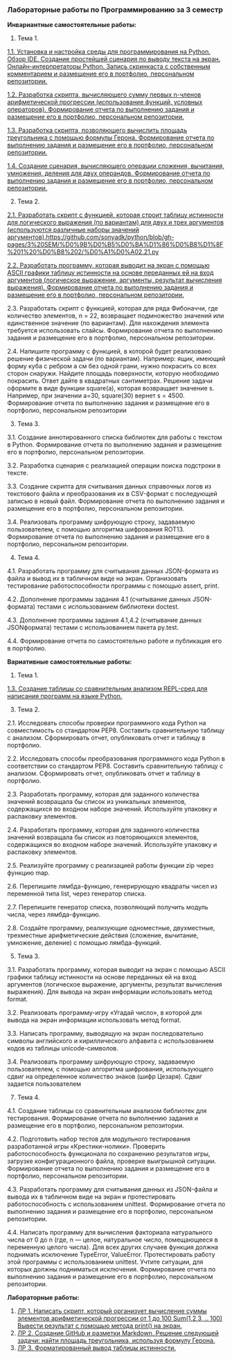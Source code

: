 ### Лабораторные работы по Программированию за 3 семестр

**Инвариантные самостоятельные работы:** 

1. Тема 1. 

[1.1. Установка и настройка среды для программирования на Python. Обзор IDE. Создание простейшей сценария по выводу текста на экран. Онлайн-интерпретаторы Python. Запись скринкаста с собственным комментарием и размещение его в портфолио, персональном репозитории.](https://github.com/sonyadk/python/blob/gh-pages/3%20SEM/%D0%A2%D0%B5%D0%BC%D0%B0%201/%D0%B8%D1%81%D1%801.1.mp4)

[1.2. Разработка скрипта, вычисляющего сумму первых n-членов арифметической прогрессии (использование функций, условных операторов). Формирование отчета по выполнению задания и размещение его в портфолио, персональном репозитории.](https://github.com/sonyadk/python/blob/gh-pages/3%20SEM/%D0%A2%D0%B5%D0%BC%D0%B0%201/%D0%B8%D1%81%D1%801.2.py)

[1.3. Разработка скрипта, позволяющего вычислить площадь треугольника с помощью формулы Герона. Формирование отчета по выполнению задания и размещение его в портфолио, персональном репозитории.](https://github.com/sonyadk/python/blob/gh-pages/3%20SEM/%D0%A2%D0%B5%D0%BC%D0%B0%201/%D0%B8%D1%81%D1%801.3.py)

[1.4. Создание сценария, вычисляющего операции сложения, вычитания, умножения, деления для двух операндов. Формирование отчета по выполнению задания и размещение его в портфолио, персональном репозитории.](https://github.com/sonyadk/python/blob/gh-pages/3%20SEM/%D0%A2%D0%B5%D0%BC%D0%B0%201/%D0%B8%D1%81%D1%801.4.py)

2. Тема 2. 

[2.1. Разработать скрипт с функцией, которая строит таблицу истинности для логического выражения (по вариантам) для двух и трех аргументов (используются различные наборы значений аргументов).](https://github.com/sonyadk/python/blob/gh-pages/3%20SEM/%D0%9B%D0%B5%D0%BA%D1%86%D0%B8%D1%8F%201%20%D0%B8%202/%D0%A1%D0%A02.21.py)https://github.com/sonyadk/python/blob/gh-pages/3%20SEM/%D0%9B%D0%B5%D0%BA%D1%86%D0%B8%D1%8F%201%20%D0%B8%202/%D0%A1%D0%A02.21.py

[2.2. Разработать программу, которая выводит на экран с помощью ASCII графики таблицу истинности на основе переданных ей на вход аргументов (логическое выражение, аргументы, результат вычисления выражения).
Формирование отчета по выполнению задания и размещение его в портфолио, персональном репозитории.](https://github.com/sonyadk/python/blob/gh-pages/3%20SEM/%D0%9B%D0%B5%D0%BA%D1%86%D0%B8%D1%8F%201%20%D0%B8%202/%D0%A1%D0%A03.3.15.py)

2.3. Разработать скрипт с функцией, которая для ряда Фибоначчи, где количество элементов, n = 22, возвращает подмножество значений или единственное значение (по вариантам). Для нахождения элемента требуется
использовать слайсы. Формирование отчета по выполнению задания и размещение его в портфолио, персональном репозитории. 

2.4. Напишите программу с функцией, в которой будет реализовано решение физической задачи (по вариантам). Например: ящик, имеющий форму куба с ребром a см без одной грани, нужно покрасить со всех сторон снаружи.
Найдите площадь поверхности, которую необходимо покрасить. Ответ дайте в квадратных сантиметрах. Решение задачи оформите в виде функции square(a), которая возвращает значение s. Например, при значении a=30, square(30) вернет s = 4500. Формирование отчета по выполнению задания и размещение его в портфолио, персональном репозитории

3. Тема 3.

3.1. Создание аннотированного списка библиотек для работы с текстом в Python. Формирование отчета по выполнению задания и размещение его в портфолио, персональном репозитории.

3.2. Разработка сценария с реализацией операции поиска подстроки в тексте.

3.3. Создание скрипта для считывания данных справочных логов из текстового файла и преобразования их в CSV-формат с последующей записью в новый файл. Формирование отчета по выполнению задания и размещение его в портфолио, персональном репозитории.

3.4. Реализовать программу шифрующую строку, задаваемую пользователем, с помощью алгоритма шифрования ROT13. Формирование отчета по выполнению задания и размещение его в портфолио, персональном репозитории.

4. Тема 4.

4.1. Разработать программу для считывания данных JSON-формата из файла и вывод их в табличном виде на экран. Организовать тестирование работоспособности программы с помощью assert, print.

4.2. Дополнение программы задания 4.1 (считывание данных JSON-формата) тестами с использованием библиотеки doctest.

4.3. Дополнение программы задания 4.1,4.2 (считывание данных JSONформата) тестами с использованием пакета py.test.

4.4. Формирование отчета по самостоятельно работе и публикация его в портфолио.

**Вариативные самостоятельные работы:**

1. Тема 1.

[1.3. Создание таблицы со сравнительным анализом REPL-сред для написания программ на языке Python.](https://github.com/sonyadk/python/blob/gh-pages/3%20SEM/%D0%A2%D0%B5%D0%BC%D0%B0%201/3%20%D1%81%D0%B5%D0%BC%D0%B5%D1%81%D1%82%D1%80%20%D0%A2%D0%B5%D0%BC%D0%B0%201%20%D0%92%D0%A1%D0%A0%201.3.docx)

3. Тема 2.

2.1. Исследовать способы проверки программного кода Python на совместимость со стандартом PEP8. Составить сравнительную таблицу с анализом. Сформировать отчет, опубликовать отчет и таблицу в портфолио.

2.2. Исследовать способы преобразования программного кода Python в соответствии со стандартом PEP8. Составить сравнительную таблицу с анализом. Сформировать отчет, опубликовать отчет и таблицу в портфолио.

2.3. Разработать программу, которая для заданного количества значений возвращала бы список из уникальных элементов, содержащихся во входном наборе значений. Используйте упаковку и распаковку элементов.

2.4. Разработать программу, которая для заданного количества значений возвращала бы список из повторяющихся элементов, содержащихся во входном наборе значений. Используйте упаковку и распаковку элементов.

2.5. Реализуйте программу с реализацией работы функции zip через функцию map.

2.6. Перепишите лямбда-функцию, генерирующую квадраты чисел из переменной типа list, через генератор списка.

2.7. Перепишите генератор списка, позволяющий получить модуль числа, через лямбда-функцию.

2.8. Создайте программу, реализующие одноместные, двухместные, трехместные арифметические действия (сложение, вычитание, умножение, деление) с помощью лямбда-функций.

5. Тема 3.

3.1. Разработать программу, которая выводит на экран с помощью ASCII графики таблицу истинности на основе переданных ей на вход аргументов (логическое выражение, аргументы, результат вычисления выражения). Для
вывода на экран информации использовать метод format.

3.2. Реализовать программу-игру «Угадай число», в которой для вывода на экран информации использовать метод format.

3.3. Написать программу, выводящую на экран последовательно символы английского и кириллического алфавита с использованием кодов из таблицы unicode-символов.

3.4. Реализовать программу шифрующую строку, задаваемую пользователем, с помощью алгоритма шифрования, использующего сдвиг на определенное количество знаков (шифр Цезаря). Сдвиг задается пользователем

7. Тема 4.

4.1. Создание таблицы со сравнительным анализом библиотек для тестирования. Формирование отчета по выполнению задания и размещение его в портфолио, персональном репозитории.

4.2. Подготовить набор тестов для модульного тестирования разработанной игры «Крестики-нолики». Проверить работоспособность функционала по сохранению результатов игры, загрузке конфигурационного файла, проверке
выигрышной ситуации. Формирование отчета по выполнению задания и размещение его в портфолио, персональном репозитории.

4.3. Разработать программу для считывания данных из JSON-файла и вывода их в табличном виде на экран и протестировать работоспособность с использованием unittest. Формирование отчета по выполнению задания и
размещение его в портфолио, персональном репозитории.

4.4. Написать программу для вычисления факториала натурального числа от 0 до n (где, n — целое, натуральное число, помещающееся в переменную целого числа). Для всех других случаев функция должна поднимать исключение TypeError, ValueError. Протестировать работу этой программы с использованием unittest. Учтите ситуации, для которых должны подниматься исключения. Формирование отчета по выполнению задания и размещение его в портфолио, персональном репозитории.

**Лабораторные работы:**

1. [ЛР 1.  Написать скрипт, который организует вычисление суммы элементов арифметической прогрессии от 1 до 100 Sum(1,2,3, .. 100) Вывести результат с помощью метода print() на экран.](https://github.com/sonyadk/python/blob/gh-pages/3%20SEM/%D0%9B%D0%B5%D0%BA%D1%86%D0%B8%D1%8F%201%20%D0%B8%202/%D0%BB%D1%801.py)
2. [ЛР 2. Создание GitHub и разметки Markdown. Решение следующей задачи: найти площадь треугольника, используя формулу Герона.](https://github.com/sonyadk/python/blob/gh-pages/3%20SEM/%D0%9B%D0%B5%D0%BA%D1%86%D0%B8%D1%8F%201%20%D0%B8%202/%D0%BB%D1%802.md)
3. [ЛР 3.  Форматированный вывод таблицы истинности.](https://github.com/sonyadk/python/blob/gh-pages/3%20SEM/%D0%9B%D0%B5%D0%BA%D1%86%D0%B8%D1%8F%201%20%D0%B8%202/%D0%BB%D1%803.py)
